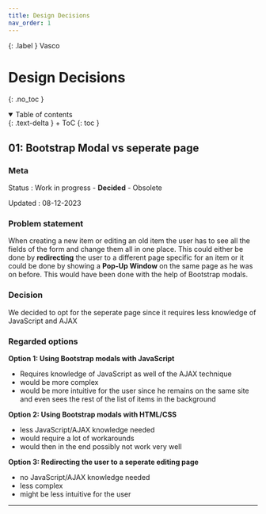 ```yaml
---
title: Design Decisions
nav_order: 1
---
```


{: .label }
Vasco

# Design Decisions
{: .no_toc }

<details open markdown="block">
{: .text-delta }
<summary>Table of contents</summary>
+ ToC
{: toc }
</details>

## 01: Bootstrap Modal vs seperate page

### Meta

Status
: Work in progress - **Decided** - Obsolete

Updated
: 08-12-2023

### Problem statement

When creating a new item or editing an old item the user has to see all the fields of the form and change them all in one place. This could either be done by **redirecting** the user to a different page specific for an item or it could be done by showing a **Pop-Up Window** on the same page as he was on before. This would have been done with the help of Bootstrap modals.

### Decision

We decided to opt for the seperate page since it requires less knowledge of JavaScript and AJAX

### Regarded options

**Option 1: Using Bootstrap modals with JavaScript**
- Requires knowledge of JavaScript as well of the AJAX technique
- would be more complex
- would be more intuitive for the user since he remains on the same site and even sees the rest of the list of items in the background

**Option 2: Using Bootstrap modals with  HTML/CSS**
- less JavaScript/AJAX knowledge needed
- would require a lot of workarounds
- would then in the end possibly not work very well

**Option 3: Redirecting the user to a seperate editing page**
- no JavaScript/AJAX knowledge needed
- less complex
- might be less intuitive for the user


---